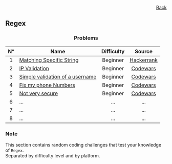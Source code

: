 <p align="right">
  <a href="/README.md">Back</a>
</p>

<h2>Regex</h2>

<h3 align="center">Problems</h3>

<div align="center">

| N° | Name	| Difficulty | Source |
|:---: |---	|:---:	|:---:	|
| 1 | [Matching Specific String](./matching-specific-string/)	| Beginner | [Hackerrank](https://www.hackerrank.com/challenges/matching-specific-string/problem)	|
| 2 | [IP Validation](./ip-validation/)	| Beginner | [Codewars](https://www.codewars.com/kata/515decfd9dcfc23bb6000006) |
| 3 | [Simple validation of a username](./simple-validation-of-a-username/) | Beginner | [Codewars](https://www.codewars.com/kata/56a3f08aa9a6cc9b75000023) |
| 4 | [Fix my phone Numbers](./fix-my-phone-numbers/) | Beginner | [Codewars](https://www.codewars.com/kata/596343a24489a8b2a00000a2) |
| 5 | [Not very secure](./not-very-secure/) | Beginner | [Codewars](https://www.codewars.com/kata/526dbd6c8c0eb53254000110) |
| 6 | ... | ... | ... |
| 7 | ... | ... | ... |
| 8 | ... | ... | ... |

</div>

<h3>Note</h3>

<p>
  This section contains random coding challenges that test your knowledge of <code>Regex</code>.<br> Separated by difficulty level and by platform.
</p>
